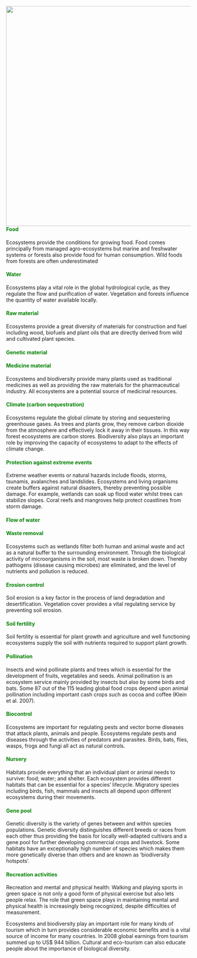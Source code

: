 <img align = "right" src="bats.png" style="margin-left:20px" width="600px" />

#### <span style="color:green"><b>Food</b></span>

Ecosystems provide the conditions for growing food. Food comes
principally from managed agro-ecosystems but marine and freshwater
systems or forests also provide food for human consumption. Wild foods
from forests are often underestimated

#### <span style="color:green"><b>Water</b></span>

Ecosystems play a vital role in the global hydrological cycle, as they
regulate the flow and purification of water. Vegetation and forests
influence the quantity of water available locally.

#### <span style="color:green"><b>Raw material</b></span>

Ecosystems provide a great diversity of materials for construction and
fuel including wood, biofuels and plant oils that are directly derived
from wild and cultivated plant species.

#### <span style="color:green"><b>Genetic material</b></span>

#### <span style="color:green"><b>Medicine material</b></span>

Ecosystems and biodiversity provide many plants used as traditional
medicines as well as providing the raw materials for the pharmaceutical
industry. All ecosystems are a potential source of medicinal resources.

#### <span style="color:green"><b>Climate (carbon sequestration)</b></span>

Ecosystems regulate the global climate by storing and sequestering
greenhouse gases. As trees and plants grow, they remove carbon dioxide
from the atmosphere and effectively lock it away in their tissues. In
this way forest ecosystems are carbon stores. Biodiversity also plays an
important role by improving the capacity of ecosystems to adapt to the
effects of climate change.

#### <span style="color:green"><b>Protection against extreme events</b></span>

Extreme weather events or natural hazards include floods, storms,
tsunamis, avalanches and landslides. Ecosystems and living organisms
create buffers against natural disasters, thereby preventing possible
damage. For example, wetlands can soak up flood water whilst trees can
stabilize slopes. Coral reefs and mangroves help protect coastlines from
storm damage.

#### <span style="color:green"><b>Flow of water</b></span>

#### <span style="color:green"><b>Waste removal</b></span>

Ecosystems such as wetlands filter both human and animal waste and act
as a natural buffer to the surrounding environment. Through the
biological activity of microorganisms in the soil, most waste is broken
down. Thereby pathogens (disease causing microbes) are eliminated, and
the level of nutrients and pollution is reduced.

#### <span style="color:green"><b>Erosion control</b></span>

Soil erosion is a key factor in the process of land degradation and
desertification. Vegetation cover provides a vital regulating service by
preventing soil erosion.

#### <span style="color:green"><b>Soil fertility</b></span>

Soil fertility is essential for plant growth and agriculture and well
functioning ecosystems supply the soil with nutrients required to
support plant growth.

#### <span style="color:green"><b>Pollination</b></span>

Insects and wind pollinate plants and trees which is essential for the
development of fruits, vegetables and seeds. Animal pollination is an
ecosystem service mainly provided by insects but also by some birds and
bats. Some 87 out of the 115 leading global food crops depend upon
animal pollination including important cash crops such as cocoa and
coffee (Klein et al. 2007).

#### <span style="color:green"><b>Biocontrol</b></span>

Ecosystems are important for regulating pests and vector borne diseases
that attack plants, animals and people. Ecosystems regulate pests and
diseases through the activities of predators and parasites. Birds, bats,
flies, wasps, frogs and fungi all act as natural controls.

#### <span style="color:green"><b>Nursery</b></span>

Habitats provide everything that an individual plant or animal needs to
survive: food; water; and shelter. Each ecosystem provides different
habitats that can be essential for a species’ lifecycle. Migratory
species including birds, fish, mammals and insects all depend upon
different ecosystems during their movements.

#### <span style="color:green"><b>Gene pool</b></span>

Genetic diversity is the variety of genes between and within species
populations. Genetic diversity distinguishes different breeds or races
from each other thus providing the basis for locally well-adapted
cultivars and a gene pool for further developing commercial crops and
livestock. Some habitats have an exceptionally high number of species
which makes them more genetically diverse than others and are known as
‘biodiversity hotspots’.

#### <span style="color:green"><b>Recreation activities</b></span>

Recreation and mental and physical health: Walking and playing sports in
green space is not only a good form of physical exercise but also lets
people relax. The role that green space plays in maintaining mental and
physical health is increasingly being recognized, despite difficulties
of measurement.

Ecosystems and biodiversity play an important role for many kinds of
tourism which in turn provides considerable economic benefits and is a
vital source of income for many countries. In 2008 global earnings from
tourism summed up to US$ 944 billion. Cultural and eco-tourism can also
educate people about the importance of biological diversity.
